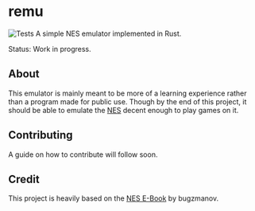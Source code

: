 # remu
![Tests](https://github.com/github/docs/actions/workflows/rust.yml/badge.svg)
A simple NES emulator implemented in Rust.

Status: Work in progress.

## About
This emulator is mainly meant to be more of a learning experience rather than a program made for public use. Though by the end of this project, it should be able to emulate the [NES](https://en.wikipedia.org/wiki/Nintendo_Entertainment_System) decent enough to play games on it.

## Contributing
A guide on how to contribute will follow soon.

## Credit
This project is heavily based on the [NES E-Book](https://bugzmanov.github.io/nes_ebook) by bugzmanov.